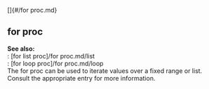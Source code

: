 []{#/for proc.md}    
## for proc    
**See also:**    
:   [for list proc]/for proc.md/list    
:   [for loop proc]/for proc.md/loop    
The for proc can be used to iterate values over a fixed range or list.    
Consult the appropriate entry for more information.  